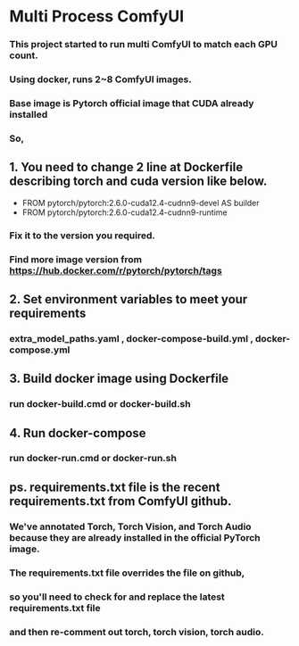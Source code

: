 # Multi Process ComfyUI

### This project started to run multi ComfyUI to match each GPU count.
### Using docker, runs 2~8 ComfyUI images.
### Base image is Pytorch official image that CUDA already installed

### So, 

## 1. You need to change 2 line at Dockerfile describing torch and cuda version like below.

- FROM pytorch/pytorch:2.6.0-cuda12.4-cudnn9-devel AS builder
- FROM pytorch/pytorch:2.6.0-cuda12.4-cudnn9-runtime

### Fix it to the version you required. 
### Find more image version from https://hub.docker.com/r/pytorch/pytorch/tags

## 2. Set environment variables to meet your requirements
### extra_model_paths.yaml , docker-compose-build.yml , docker-compose.yml

## 3. Build docker image using Dockerfile
### run docker-build.cmd or docker-build.sh

## 4. Run docker-compose
### run docker-run.cmd or docker-run.sh

## ps. requirements.txt file is the recent requirements.txt from ComfyUI github.
### We've annotated Torch, Torch Vision, and Torch Audio because they are already installed in the official PyTorch image.
### The requirements.txt file overrides the file on github, 
### so you'll need to check for and replace the latest requirements.txt file 
### and then re-comment out torch, torch vision, torch audio.